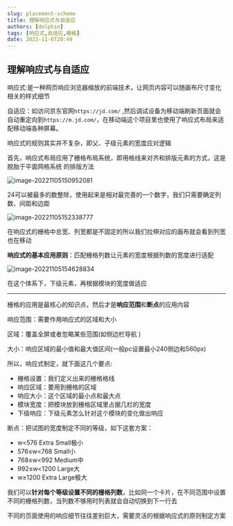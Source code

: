 ```yaml
---
slug: placement-scheme
title: 理解响应式与自适应
authors: [dolphin]
tags: [响应式,自适应,栅格]
date: 2022-11-6T20:49
---
```


## 理解响应式与自适应

响应式:是一种网页响应浏览器缩放的前端技术，让网页内容可以随画布尺寸变化相关的样式细节

自适应：如访问京东官网`https://jd.com/`  ,然后调试设备为移动端刷新页面就会自动重定向到`https://m.jd.com/`，在移动端这个项目里也使用了响应式布局来适配移动端各种屏幕。

<!--truncate-->

响应式的规则其实并不复杂，即父、子级元素的宽度应对逻辑

首先，响应式布局应用了栅格布局系统，即用格线来对齐和排版元素的方式，这是脱胎于平面网格系统
的排版方法

![image-20221105150952081](https://blog-guiyexing.oss-cn-qingdao.aliyuncs.com/blogImg/202211051509109.png!blog.guiyexing)

24可以被最多的数整除，使用起来是相对最完善的一个数字，我们只需要确定列数、间距和边距

![image-20221105152338777](https://blog-guiyexing.oss-cn-qingdao.aliyuncs.com/blogImg/202211051523802.png!blog.guiyexing)

在响应式的栅格中总宽、列宽都是不固定的所以我们拉伸对应的画布就会看到列宽也在移动

**响应式的基本应用原则**：匹配栅格列数让元素的宽度根据列数的宽度进行适配

![image-20221105154628834](https://blog-guiyexing.oss-cn-qingdao.aliyuncs.com/blogImg/202211051546877.png!blog.guiyexing)

在这个体系下，下级元素，再根据模块的宽度做适应

---

栅格的应用是最核心的知识点，然后才是**响应范围**和**断点**的应用内容

响应范围：需要作用响应式的区域和大小

区域：覆盖全屏或者忽略某些范围(如侧边栏导航 )

大小：响应区域的最小值和最大值区间(一般pc设置最小240侧边和560px)

所以，响应式制定，就下面这几个要点:

* 栅格设置：我们定义出来的栅格格线
* 响应区域：要用到栅格的区域
* 响应大小：这个区域的最小点和最大点
* 模块宽度：把模块放到栅格区域里占据几栏的宽度
* 下级响应：下级元素怎么针对这个模块的变化做出响应

断点：把试图的宽度制定不同的等级，如下这套方案：

* w<576 Extra Small极小
* 576≤w<768 Small小
* 768≤w<992 Medium中
* 992≤w<1200 Large大
* w≥1200 Extra Large极大

我们可以**针对每个等级设置不同的栅格列数**，比如同一个卡片，在不同范围中设置不同的栅格列数，当列数不够用时列表就会自动切换到下一行去

不同的页面使用的响应细节往往差别巨大，需要灵活的根据响应式的原则制定方案